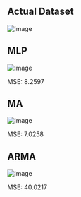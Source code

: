 ## Actual Dataset

![image](https://github.com/HrishikeshCP/assignment-3-es-335-2024-optimizers/assets/94683003/71f37c8d-f947-4680-84c1-d33431f0e9aa)

## MLP

![image](https://github.com/HrishikeshCP/assignment-3-es-335-2024-optimizers/assets/94683003/ef36d63e-47b5-4c2b-bce2-8cc2531dda6a)

MSE: 8.2597

## MA

![image](https://github.com/HrishikeshCP/assignment-3-es-335-2024-optimizers/assets/94683003/b70a356a-2930-43c1-a739-ad485c9eae29)

MSE: 7.0258

## ARMA

![image](https://github.com/HrishikeshCP/assignment-3-es-335-2024-optimizers/assets/94683003/bebb16cf-3deb-40d0-822b-814f145af036)

MSE: 40.0217
